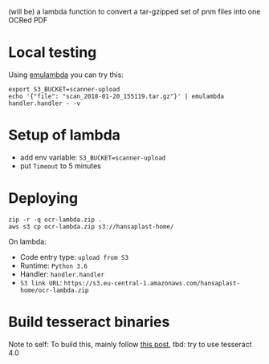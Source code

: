 (will be) a lambda function to convert a tar-gzipped set of pnm files into one OCRed PDF

# Local testing

Using [emulambda](https://github.com/fugue/emulambda) you can try this:

```
export S3_BUCKET=scanner-upload
echo '{"file": "scan_2018-01-20_155119.tar.gz"}' | emulambda handler.handler - -v
```

# Setup of lambda

- add env variable: `S3_BUCKET=scanner-upload`
- put `Timeout` to 5 minutes

# Deploying

```
zip -r -q ocr-lambda.zip .
aws s3 cp ocr-lambda.zip s3://hansaplast-home/
```

On lambda: 

- Code entry type: `upload from S3`
- Runtime: `Python 3.6`
- Handler: `handler.handler`
- `S3 link URL`: `https://s3.eu-central-1.amazonaws.com/hansaplast-home/ocr-lambda.zip`

# Build tesseract binaries

Note to self: To build this, mainly follow [this post](https://stackoverflow.com/questions/33588262/tesseract-ocr-on-aws-lambda-via-virtualenv), tbd: try to use tesseract 4.0

